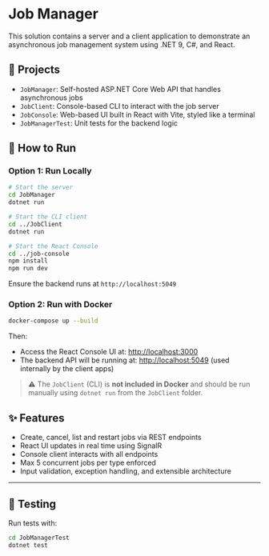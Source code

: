 # Job Manager

This solution contains a server and a client application to demonstrate an asynchronous job management system using .NET 9, C#, and React.

## 📁 Projects

- `JobManager`: Self-hosted ASP.NET Core Web API that handles asynchronous jobs
- `JobClient`: Console-based CLI to interact with the job server
- `JobConsole`: Web-based UI built in React with Vite, styled like a terminal
- `JobManagerTest`: Unit tests for the backend logic

## 🚀 How to Run

### Option 1: Run Locally

```bash
# Start the server
cd JobManager
dotnet run

# Start the CLI client
cd ../JobClient
dotnet run

# Start the React Console
cd ../job-console
npm install
npm run dev
```

Ensure the backend runs at `http://localhost:5049`

### Option 2: Run with Docker

```bash
docker-compose up --build
```

Then:

- Access the React Console UI at: [http://localhost:3000](http://localhost:3000)
- The backend API will be running at: [http://localhost:5049](http://localhost:5049) (used internally by the client apps)

> ⚠️ The `JobClient` (CLI) is **not included in Docker** and should be run manually using `dotnet run` from the `JobClient` folder.

## ✨ Features

- Create, cancel, list and restart jobs via REST endpoints
- React UI updates in real time using SignalR
- Console client interacts with all endpoints
- Max 5 concurrent jobs per type enforced
- Input validation, exception handling, and extensible architecture

---

## 🧪 Testing

Run tests with:

```bash
cd JobManagerTest
dotnet test
```

